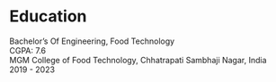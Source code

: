 # Education

Bachelor’s Of Engineering, Food Technology  
CGPA: 7.6  
MGM College of Food Technology, Chhatrapati Sambhaji Nagar, India  
2019 - 2023
